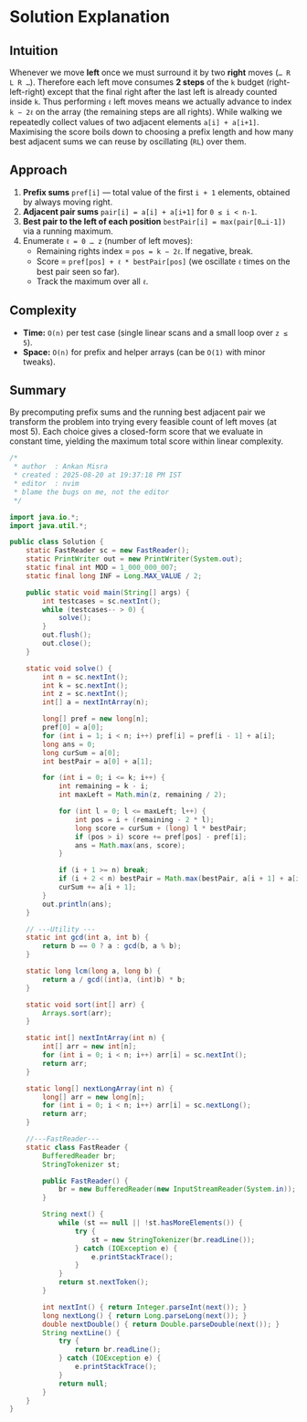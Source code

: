 # Solution Explanation

## Intuition
Whenever we move **left** once we must surround it by two **right** moves (`… R L R …`).
Therefore each left move consumes **2 steps** of the `k` budget (right-left-right)
except that the final right after the last left is already counted inside `k`.
Thus performing `ℓ` left moves means we actually advance to index `k − 2ℓ` on the
array (the remaining steps are all rights).  While walking we repeatedly collect
values of two adjacent elements `a[i] + a[i+1]`.  Maximising the score boils
down to choosing a prefix length and how many best adjacent sums we can reuse
by oscillating (`RL`) over them.

## Approach
1. **Prefix sums** `pref[i]` — total value of the first `i + 1` elements, obtained
   by always moving right.
2. **Adjacent pair sums** `pair[i] = a[i] + a[i+1]` for `0 ≤ i < n-1`.
3. **Best pair to the left of each position** `bestPair[i] = max(pair[0…i-1])` via
   a running maximum.
4. Enumerate `ℓ = 0 … z` (number of left moves):
   - Remaining rights index = `pos = k − 2ℓ`. If negative, break.
   - Score = `pref[pos] + ℓ * bestPair[pos]` (we oscillate `ℓ` times on the
     best pair seen so far).
   - Track the maximum over all `ℓ`.

## Complexity
- **Time:** `O(n)` per test case (single linear scans and a small loop over `z ≤ 5`).
- **Space:** `O(n)` for prefix and helper arrays (can be `O(1)` with minor tweaks).

## Summary
By precomputing prefix sums and the running best adjacent pair we transform the
problem into trying every feasible count of left moves (at most 5).  Each choice
gives a closed-form score that we evaluate in constant time, yielding the
maximum total score within linear complexity.
```java
/*
 * author  : Ankan Misra
 * created : 2025-08-20 at 19:37:18 PM IST
 * editor  : nvim
 * blame the bugs on me, not the editor
 */

import java.io.*;
import java.util.*;

public class Solution {
    static FastReader sc = new FastReader();
    static PrintWriter out = new PrintWriter(System.out);
    static final int MOD = 1_000_000_007;
    static final long INF = Long.MAX_VALUE / 2;

    public static void main(String[] args) {
        int testcases = sc.nextInt();
        while (testcases-- > 0) {
            solve();
        }
        out.flush();
        out.close();
    }

    static void solve() {
        int n = sc.nextInt();
        int k = sc.nextInt();
        int z = sc.nextInt();
        int[] a = nextIntArray(n);

        long[] pref = new long[n];
        pref[0] = a[0];
        for (int i = 1; i < n; i++) pref[i] = pref[i - 1] + a[i];
        long ans = 0;
        long curSum = a[0];
        int bestPair = a[0] + a[1];

        for (int i = 0; i <= k; i++) {
            int remaining = k - i;
            int maxLeft = Math.min(z, remaining / 2);

            for (int l = 0; l <= maxLeft; l++) {
                int pos = i + (remaining - 2 * l);
                long score = curSum + (long) l * bestPair;
                if (pos > i) score += pref[pos] - pref[i];
                ans = Math.max(ans, score);
            }

            if (i + 1 >= n) break;
            if (i + 2 < n) bestPair = Math.max(bestPair, a[i + 1] + a[i + 2]);
            curSum += a[i + 1];
        }
        out.println(ans);
    }

    // ---Utility ---
    static int gcd(int a, int b) {
        return b == 0 ? a : gcd(b, a % b);
    }

    static long lcm(long a, long b) {
        return a / gcd((int)a, (int)b) * b;
    }

    static void sort(int[] arr) {
        Arrays.sort(arr);
    }

    static int[] nextIntArray(int n) {
        int[] arr = new int[n];
        for (int i = 0; i < n; i++) arr[i] = sc.nextInt();
        return arr;
    }

    static long[] nextLongArray(int n) {
        long[] arr = new long[n];
        for (int i = 0; i < n; i++) arr[i] = sc.nextLong();
        return arr;
    }

    //---FastReader---
    static class FastReader {
        BufferedReader br;
        StringTokenizer st;

        public FastReader() {
            br = new BufferedReader(new InputStreamReader(System.in));
        }

        String next() {
            while (st == null || !st.hasMoreElements()) {
                try {
                    st = new StringTokenizer(br.readLine());
                } catch (IOException e) {
                    e.printStackTrace();
                }
            }
            return st.nextToken();
        }

        int nextInt() { return Integer.parseInt(next()); }
        long nextLong() { return Long.parseLong(next()); }
        double nextDouble() { return Double.parseDouble(next()); }
        String nextLine() {
            try {
                return br.readLine();
            } catch (IOException e) {
                e.printStackTrace();
            }
            return null;
        }
    }
}

```

